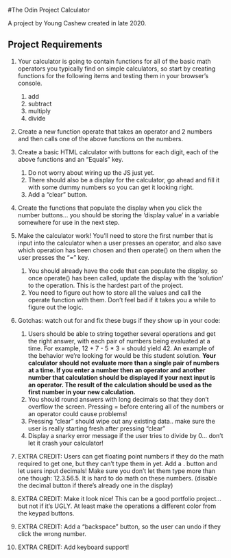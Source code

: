 #The Odin Project Calculator

A project by Young Cashew created in late 2020.

## Project Requirements

1. Your calculator is going to contain functions for all of the basic math operators you typically find on simple calculators, so start by creating functions for the following items and testing them in your browser’s console.
	1. add
	2. subtract
	3. multiply
	4. divide


2. Create a new function operate that takes an operator and 2 numbers and then calls one of the above functions on the numbers.
1. Create a basic HTML calculator with buttons for each digit, each of the above functions and an “Equals” key.
	1. Do not worry about wiring up the JS just yet.
	2. There should also be a display for the calculator, go ahead and fill it with some dummy numbers so you can get it looking right.
	3. Add a “clear” button.
4. Create the functions that populate the display when you click the number buttons… you should be storing the ‘display value’ in a variable somewhere for use in the next step.
5. Make the calculator work! You’ll need to store the first number that is input into the calculator when a user presses an operator, and also save which operation has been chosen and then operate() on them when the user presses the “=” key. 
	1. You should already have the code that can populate the display, so once operate() has been called, update the display with the ‘solution’ to the operation. This is the hardest part of the project. 
	2. You need to figure out how to store all the values and call the operate function with them. Don’t feel bad if it takes you a while to figure out the logic.
6. Gotchas: watch out for and fix these bugs if they show up in your code:
	1. Users should be able to string together several operations and get the right answer, with each pair of numbers being evaluated at a time. For example, 12 + 7 - 5 * 3 = should yield 42. An example of the behavior we’re looking for would be this student solution. **Your calculator should not evaluate more than a single pair of numbers at a time. If you enter a number then an operator and another number that calculation should be displayed if your next input is an operator. The result of the calculation should be used as the first number in your new calculation.**
	2. You should round answers with long decimals so that they don’t overflow the screen.
Pressing = before entering all of the numbers or an operator could cause problems!
	3. Pressing “clear” should wipe out any existing data.. make sure the user is really starting fresh after pressing “clear”
	4. Display a snarky error message if the user tries to divide by 0… don’t let it crash your calculator!
7. EXTRA CREDIT: Users can get floating point numbers if they do the math required to get one, but they can’t type them in yet. Add a . button and let users input decimals! Make sure you don’t let them type more than one though: 12.3.56.5. It is hard to do math on these numbers. (disable the decimal button if there’s already one in the display)
8. EXTRA CREDIT: Make it look nice! This can be a good portfolio project… but not if it’s UGLY. At least make the operations a different color from the keypad buttons.
9. EXTRA CREDIT: Add a “backspace” button, so the user can undo if they click the wrong number.
10. EXTRA CREDIT: Add keyboard support!